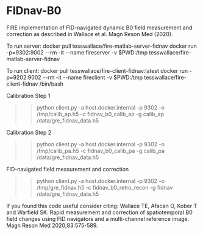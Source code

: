 # FIDnav-B0
FIRE implementation of FID-navigated dynamic B0 field measurement and correction as described in Wallace et al. Magn Reson Med (2020).

To run server:
docker pull tesswallace/fire-matlab-server-fidnav
docker run -p=9302:9002 --rm -it --name fireserver -v $PWD:/tmp tesswallace/fire-matlab-server-fidnav

To run client:
docker pull tesswallace/fire-client-fidnav:latest
docker run -p=9202:9002 --rm -it --name fireclient -v $PWD:/tmp tesswallace/fire-client-fidnav /bin/bash

Calibration Step 1
>> python client.py -a host.docker.internal -p 9302 -o /tmp/calib_ap.h5 -c fidnav_b0_calib_ap -g calib_ap /data/gre_fidnav_data.h5

Calibration Step 2
>> python client.py -a host.docker.internal -p 9302 -o /tmp/calib_pa.h5 -c fidnav_b0_calib_pa -g calib_pa /data/gre_fidnav_data.h5

FID-navigated field measurement and correction
>> python client.py -a host.docker.internal -p 9302 -o /tmp/gre_fidnav.h5 -c fidnav_b0_retro_recon -g fidnav /data/gre_fidnav_data.h5

If you found this code useful consider citing:
Wallace TE, Afacan O, Kober T and Warfield SK. Rapid measurement and correction of spatiotemporal B0 field changes using FID navigators and a multi-channel reference image. Magn Reson Med 2020;83:575-589.
